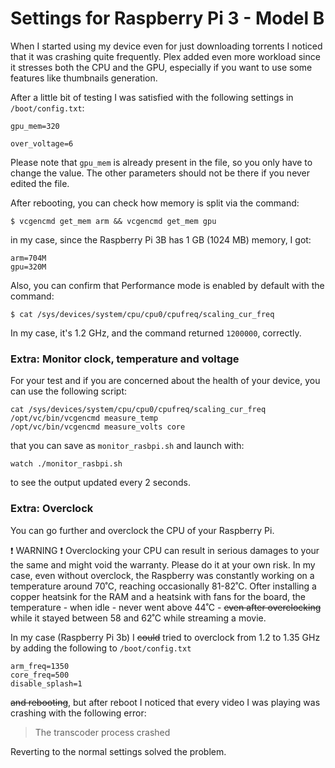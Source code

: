 # Settings for Raspberry Pi 3 - Model B

When I started using my device even for just downloading torrents I noticed that it was crashing quite frequently. Plex added even more workload since it stresses both the CPU and the GPU, especially if you want to use some features like thumbnails generation.

After a little bit of testing I was satisfied with the following settings in `/boot/config.txt`:

```
gpu_mem=320

over_voltage=6
```

Please note that `gpu_mem` is already present in the file, so you only have to change the value. The other parameters should not be there if you never edited the file.

After rebooting, you can check how memory is split via the command:

```
$ vcgencmd get_mem arm && vcgencmd get_mem gpu
```

in my case, since the Raspberry Pi 3B has 1 GB (1024 MB) memory, I got:

```
arm=704M
gpu=320M
```

Also, you can confirm that Performance mode is enabled by default with the command:

```
$ cat /sys/devices/system/cpu/cpu0/cpufreq/scaling_cur_freq
```

In my case, it's 1.2 GHz, and the command returned `1200000`, correctly.

### Extra: Monitor clock, temperature and voltage

For your test and if you are concerned about the health of your device, you can use the following script:

```
cat /sys/devices/system/cpu/cpu0/cpufreq/scaling_cur_freq
/opt/vc/bin/vcgencmd measure_temp
/opt/vc/bin/vcgencmd measure_volts core
```

that you can save as `monitor_rasbpi.sh` and launch with:

```
watch ./monitor_rasbpi.sh
```

to see the output updated every 2 seconds.

### Extra: Overclock

You can go further and overclock the CPU of your Raspberry Pi.

:exclamation: WARNING :exclamation:
Overclocking your CPU can result in serious damages to your the same and might void the warranty. Please do it at your own risk. In my case, even without overclock, the Raspberry was constantly working on a temperature around 70˚C, reaching occasionally 81-82˚C. Ofter installing a copper heatsink for the RAM and a heatsink with fans for the board, the temperature - when idle - never went above 44˚C - ~~even after overclocking~~ while it stayed between 58 and 62˚C while streaming a movie.

In my case (Raspberry Pi 3b) I ~~could~~ tried to overclock from 1.2 to 1.35 GHz by adding the following to `/boot/config.txt`

```
arm_freq=1350
core_freq=500
disable_splash=1
```

~~and rebooting~~, but after reboot I noticed that every video I was playing was crashing with the following error:
> The transcoder process crashed

Reverting to the normal settings solved the problem.
